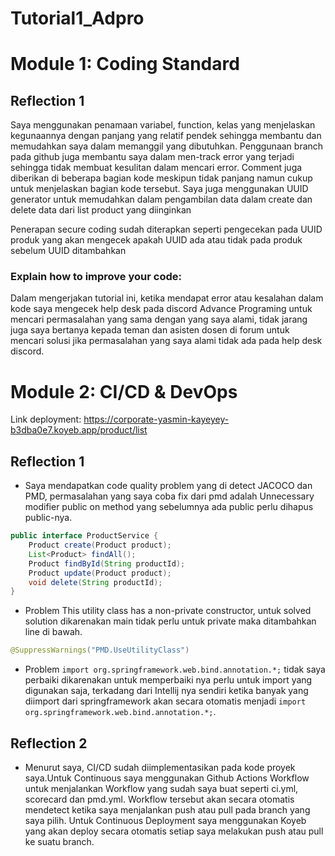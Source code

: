 # Tutorial1_Adpro

# Module 1: Coding Standard

## Reflection 1
Saya menggunakan penamaan variabel, function, kelas yang menjelaskan kegunaannya dengan panjang yang relatif pendek
sehingga membantu dan memudahkan saya dalam memanggil yang dibutuhkan. Penggunaan branch pada github juga membantu
saya dalam men-track error yang terjadi sehingga tidak membuat kesulitan dalam mencari error.
Comment juga diberikan di beberapa bagian kode meskipun tidak panjang namun cukup untuk menjelaskan bagian
kode tersebut. Saya juga menggunakan UUID generator untuk memudahkan dalam pengambilan data dalam
create dan delete data dari list product yang diinginkan

Penerapan secure coding sudah diterapkan seperti pengecekan pada UUID produk yang akan mengecek apakah UUID
ada atau tidak pada produk sebelum UUID ditambahkan

### Explain how to improve your code:
Dalam mengerjakan tutorial ini, ketika mendapat error atau kesalahan dalam kode saya mengecek help desk pada
discord Advance Programing untuk mencari permasalahan yang sama dengan yang saya alami, tidak jarang juga saya
bertanya kepada teman dan asisten dosen di forum untuk mencari solusi jika permasalahan yang saya alami 
tidak ada pada help desk discord.


# Module 2: CI/CD & DevOps
Link deployment: https://corporate-yasmin-kayeyey-b3dba0e7.koyeb.app/product/list

## Reflection 1
- Saya mendapatkan code quality problem yang di detect JACOCO dan PMD, permasalahan yang saya coba fix dari pmd adalah
Unnecessary modifier public on method yang sebelumnya ada public perlu dihapus public-nya.

```java
public interface ProductService {
    Product create(Product product);
    List<Product> findAll();
    Product findById(String productId);
    Product update(Product product);
    void delete(String productId);
}
```

- Problem This utility class has a non-private constructor, untuk solved solution dikarenakan main tidak perlu untuk private
maka ditambahkan line di bawah.
```java
@SuppressWarnings("PMD.UseUtilityClass")
```

- Problem ```import org.springframework.web.bind.annotation.*;``` tidak saya perbaiki dikarenakan untuk memperbaiki nya perlu
untuk import yang digunakan saja, terkadang dari Intellij nya sendiri ketika banyak yang diimport dari springframework akan
secara otomatis menjadi ```import org.springframework.web.bind.annotation.*;```.

## Reflection 2
- Menurut saya, CI/CD sudah diimplementasikan pada kode proyek saya.Untuk Continuous saya menggunakan Github Actions Workflow 
untuk menjalankan Workflow yang sudah saya buat seperti ci.yml, scorecard dan pmd.yml. Workflow tersebut akan secara otomatis mendetect ketika saya
menjalankan push atau pull pada branch yang saya pilih. Untuk Continuous Deployment saya menggunakan Koyeb yang akan deploy secara otomatis setiap
saya melakukan push atau pull ke suatu branch.